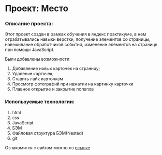 # Проект: Место

### Описание проекта:
Этот проект создан в рамках обучения в яндекс практикуме, в нем отрабатывались навыки верстки, получение элементов со страницы, навешивание обработчиков события, изменение элементов на странице при помощи JavaScript.

Были добавлены возможности:
1. Добавление новых карточек на страницу;
2. Удаление карточек;
3. Ставить лайк карточкам
4. Просмотр фотографий при нажатии на картинку карточки
5. Плавное открытие и закрытие попапов


### Используемые технологии:
1. html
2. css
3. JavaScript
4. БЭМ
5. Файловая структура БЭМ(Nested)
6. git

 Ознакомится с сайтом можно по [ссылке](https://vivan1992.github.io/mesto/)

